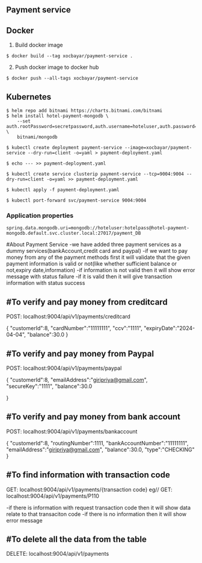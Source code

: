 ## Payment service

## Docker 

1. Build docker image
```
$ docker build --tag xocbayar/payment-service .
```
2. Push docker image to docker hub
```
$ docker push --all-tags xocbayar/payment-service
```

## Kubernetes
```
$ helm repo add bitnami https://charts.bitnami.com/bitnami
$ helm install hotel-payment-mongodb \
    --set auth.rootPassword=secretpassword,auth.username=hoteluser,auth.password=hotelpass,auth.database=payment_DB \
    bitnami/mongodb

$ kubectl create deployment payment-service --image=xocbayar/payment-service --dry-run=client -o=yaml > payment-deployment.yaml 

$ echo --- >> payment-deployment.yaml

$ kubectl create service clusterip payment-service --tcp=9004:9004 --dry-run=client -o=yaml >> payment-deployment.yaml

$ kubectl apply -f payment-deployment.yaml

$ kubectl port-forward svc/payment-service 9004:9004
```
### Application properties
```
spring.data.mongodb.uri=mongodb://hoteluser:hotelpass@hotel-payment-mongodb.default.svc.cluster.local:27017/payment_DB
```
#About Payment Service
-we have added three payment services as a dummy services(bankAccount,credit card and paypal)
-if we want to pay money from any of the payment methods first it will validate that the given payment information is valid or not(like whether sufficient balance or not,expiry date,information)
-if information is not valid then it will show error message with status failure
-if it is valid then it will give transaction information with status success

#To verify and pay money from creditcard
--------------------------------------
POST: localhost:9004/api/v1/payments/creditcard

{
"customerId":8,
"cardNumber":"11111111",
"ccv":"1111",
"expiryDate":"2024-04-04",
"balance":30.0
}


#To verify and pay money from Paypal
--------------------------------------
POST: localhost:9004/api/v1/payments/paypal

{
"customerId":8,
"emailAddress":"giripriya@gmail.com",
"secureKey":"1111",
"balance":30.0

}

#To verify and pay money from bank account
--------------------------------------
POST: localhost:9004/api/v1/payments/bankaccount

{
"customerId":8,
"routingNumber":1111,
"bankAccountNumber":"11111111",
"emailAddress":"giripriya@gmail.com",
"balance":30.0,
"type":"CHECKING"
}

#To find information with transaction code
--------------------------------------
GET: localhost:9004/api/v1/payments/{transaction code}
eg//
GET: localhost:9004/api/v1/payments/P110

-if there is information with request transaction code then it will show data relate to that transaciton code
-if there is no information then it will show error message

#To delete all the data from the table
--------------------------------------
DELETE: localhost:9004/api/v1/payments

